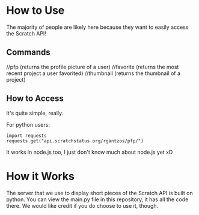 # How to Use
The majority of people are likely here because they want to easily access the Scratch API!

## Commands
/<user>/pfp (returns the profile picture of a user)
/<user>/favorite (returns the most recent project a user favorited)
/<project>/thumbnail (returns the thumbnail of a project)

## How to Access

It's quite simple, really.

For python users:
```
import requests
requests.get("api.scratchstatus.org/rgantzos/pfp/")
```

It works in node.js too, I just don't know much about node.js yet xD

# How it Works
The server that we use to display short pieces of the Scratch API is built on python. You can view the main.py file in this repository, it has all the code there. We would like credit if you do choose to use it, though.
